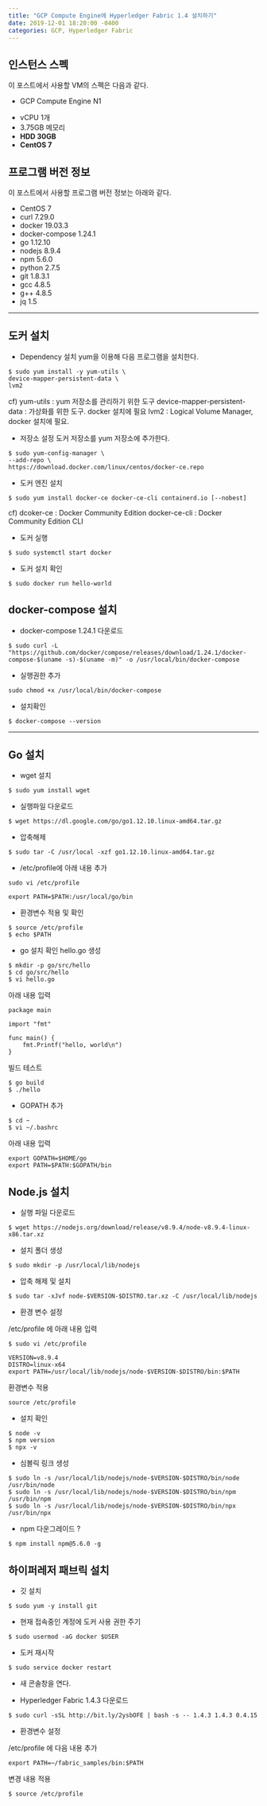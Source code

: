 ```yaml
---
title: "GCP Compute Engine에 Hyperledger Fabric 1.4 설치하기"
date: 2019-12-01 18:20:00 -0400
categories: GCP, Hyperledger Fabric
---
```


## 인스턴스 스펙
이 포스트에서 사용할 VM의 스펙은 다음과 같다.
+ GCP Compute Engine N1
- vCPU 1개
- 3.75GB 메모리
- __HDD 30GB__
- __CentOS 7__

## 프로그램 버전 정보
이 포스트에서 사용할 프로그램 버전 정보는 아래와 같다.
+ CentOS 7
+ curl 7.29.0
+ docker 19.03.3 
+ docker-compose 1.24.1 
+ go 1.12.10 
+ nodejs 8.9.4 
+ npm 5.6.0 
+ python 2.7.5 
+ git 1.8.3.1 
+ gcc 4.8.5 
+ g++ 4.8.5 
+ jq 1.5

---

## 도커 설치

+ Dependency 설치
yum을 이용해 다음 프로그램을 설치한다.

```
$ sudo yum install -y yum-utils \
device-mapper-persistent-data \
lvm2
```
cf) yum-utils : yum 저장소를 관리하기 위한 도구
    device-mapper-persistent-data : 가상화를 위한 도구. docker 설치에 필요
    lvm2 : Logical Volume Manager, docker 설치에 필요.

+ 저장소 설정
도커 저장소를 yum 저장소에 추가한다.
```
$ sudo yum-config-manager \
--add-repo \
https://download.docker.com/linux/centos/docker-ce.repo
```

+ 도커 엔진 설치
```
$ sudo yum install docker-ce docker-ce-cli containerd.io [--nobest]
```
cf) dcoker-ce : Docker Community Edition
    docker-ce-cli : Docker Community Edition CLI

+ 도커 실행
```
$ sudo systemctl start docker
```

+ 도커 설치 확인
```
$ sudo docker run hello-world
```

## docker-compose 설치

+ docker-compose 1.24.1 다운로드
```
$ sudo curl -L "https://github.com/docker/compose/releases/download/1.24.1/docker-compose-$(uname -s)-$(uname -m)" -o /usr/local/bin/docker-compose
```

+ 실행권한 추가
```
sudo chmod +x /usr/local/bin/docker-compose
```

+ 설치확인
```
$ docker-compose --version
```

---

## Go 설치

+ wget 설치
```
$ sudo yum install wget
```

+ 실행파일 다운로드
```
$ wget https://dl.google.com/go/go1.12.10.linux-amd64.tar.gz
```

+ 압축해제
```
$ sudo tar -C /usr/local -xzf go1.12.10.linux-amd64.tar.gz
```

+ /etc/profile에 아래 내용 추가
```
sudo vi /etc/profile
```
```
export PATH=$PATH:/usr/local/go/bin
```

+ 환경변수 적용 및 확인
```
$ source /etc/profile
$ echo $PATH
```

+ go 설치 확인
hello.go 생성

```
$ mkdir -p go/src/hello
$ cd go/src/hello
$ vi hello.go
```

아래 내용 입력

```
package main

import "fmt"

func main() {
	fmt.Printf("hello, world\n")
}
```

빌드 테스트

```
$ go build
$ ./hello
```

+ GOPATH 추가
    
```
$ cd ~
$ vi ~/.bashrc
```

아래 내용 입력

```
export GOPATH=$HOME/go
export PATH=$PATH:$GOPATH/bin
```

## Node.js 설치

+ 실행 파일 다운로드

```
$ wget https://nodejs.org/download/release/v8.9.4/node-v8.9.4-linux-x86.tar.xz
```

+ 설치 폴더 생성

```
$ sudo mkdir -p /usr/local/lib/nodejs
```

+ 압축 해제 및 설치

```
$ sudo tar -xJvf node-$VERSION-$DISTRO.tar.xz -C /usr/local/lib/nodejs 
```

+ 환경 변수 설정

/etc/profile 에 아래 내용 입력

```
$ sudo vi /etc/profile
```

```
VERSION=v8.9.4
DISTRO=linux-x64
export PATH=/usr/local/lib/nodejs/node-$VERSION-$DISTRO/bin:$PATH
```

환경변수 적용

```
source /etc/profile
```

+ 설치 확인

```
$ node -v
$ npm version
$ npx -v
```

+ 심볼릭 링크 생성

```
$ sudo ln -s /usr/local/lib/nodejs/node-$VERSION-$DISTRO/bin/node /usr/bin/node
$ sudo ln -s /usr/local/lib/nodejs/node-$VERSION-$DISTRO/bin/npm /usr/bin/npm
$ sudo ln -s /usr/local/lib/nodejs/node-$VERSION-$DISTRO/bin/npx /usr/bin/npx

```

+ npm 다운그레이드 ?

```
$ npm install npm@5.6.0 -g
```

## 하이퍼레저 패브릭 설치

+ 깃 설치

```
$ sudo yum -y install git
```

+ 현재 접속중인 계정에 도커 사용 권한 주기

```
$ sudo usermod -aG docker $USER
```

+ 도커 재시작

```
$ sudo service docker restart
```

+ 새 콘솔창을 연다.

+ Hyperledger Fabric 1.4.3 다운로드

```
$ sudo curl -sSL http://bit.ly/2ysbOFE | bash -s -- 1.4.3 1.4.3 0.4.15
```

+ 환경변수 설정

/etc/profile 에 다음 내용 추가

```
export PATH=~/fabric_samples/bin:$PATH
```

변경 내용 적용

```
$ source /etc/profile
```





